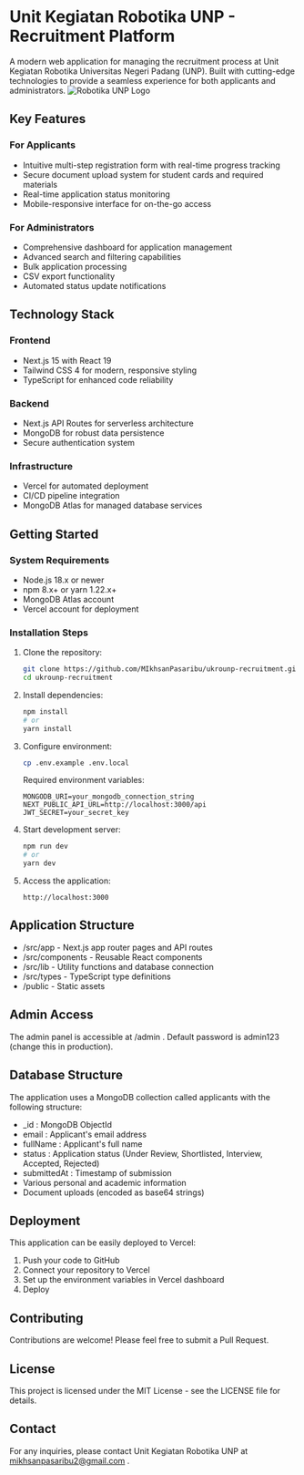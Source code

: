 # Unit Kegiatan Robotika UNP - Recruitment Platform
A modern web application for managing the recruitment process at Unit Kegiatan Robotika Universitas Negeri Padang (UNP). Built with cutting-edge technologies to provide a seamless experience for both applicants and administrators.
![Robotika UNP Logo](public/GAZA-UKRO.gif)

## Key Features
### For Applicants
- Intuitive multi-step registration form with real-time progress tracking
- Secure document upload system for student cards and required materials
- Real-time application status monitoring
- Mobile-responsive interface for on-the-go access

### For Administrators
- Comprehensive dashboard for application management
- Advanced search and filtering capabilities
- Bulk application processing
- CSV export functionality
- Automated status update notifications

## Technology Stack
### Frontend
- Next.js 15 with React 19
- Tailwind CSS 4 for modern, responsive styling
- TypeScript for enhanced code reliability

### Backend
- Next.js API Routes for serverless architecture
- MongoDB for robust data persistence
- Secure authentication system

### Infrastructure
- Vercel for automated deployment
- CI/CD pipeline integration
- MongoDB Atlas for managed database services

## Getting Started
### System Requirements
- Node.js 18.x or newer
- npm 8.x+ or yarn 1.22.x+
- MongoDB Atlas account
- Vercel account for deployment

### Installation Steps

1. Clone the repository:
   ```bash
   git clone https://github.com/MIkhsanPasaribu/ukrounp-recruitment.git
   cd ukrounp-recruitment
   ```

2. Install dependencies:
   ```bash
   npm install
   # or
   yarn install
   ```

3. Configure environment:
   ```bash
   cp .env.example .env.local
   ```
   Required environment variables:
   ```
   MONGODB_URI=your_mongodb_connection_string
   NEXT_PUBLIC_API_URL=http://localhost:3000/api
   JWT_SECRET=your_secret_key
   ```

4. Start development server:
   ```bash
   npm run dev
   # or
   yarn dev
   ```

5. Access the application:
   ```
   http://localhost:3000
   ```

## Application Structure
- /src/app - Next.js app router pages and API routes
- /src/components - Reusable React components
- /src/lib - Utility functions and database connection
- /src/types - TypeScript type definitions
- /public - Static assets

## Admin Access
The admin panel is accessible at /admin . Default password is admin123 (change this in production).

## Database Structure
The application uses a MongoDB collection called applicants with the following structure:
- _id : MongoDB ObjectId
- email : Applicant's email address
- fullName : Applicant's full name
- status : Application status (Under Review, Shortlisted, Interview, Accepted, Rejected)
- submittedAt : Timestamp of submission
- Various personal and academic information
- Document uploads (encoded as base64 strings)

## Deployment
This application can be easily deployed to Vercel:
1. Push your code to GitHub
2. Connect your repository to Vercel
3. Set up the environment variables in Vercel dashboard
4. Deploy

## Contributing
Contributions are welcome! Please feel free to submit a Pull Request.

## License
This project is licensed under the MIT License - see the LICENSE file for details.

## Contact
For any inquiries, please contact Unit Kegiatan Robotika UNP at mikhsanpasaribu2@gmail.com .
